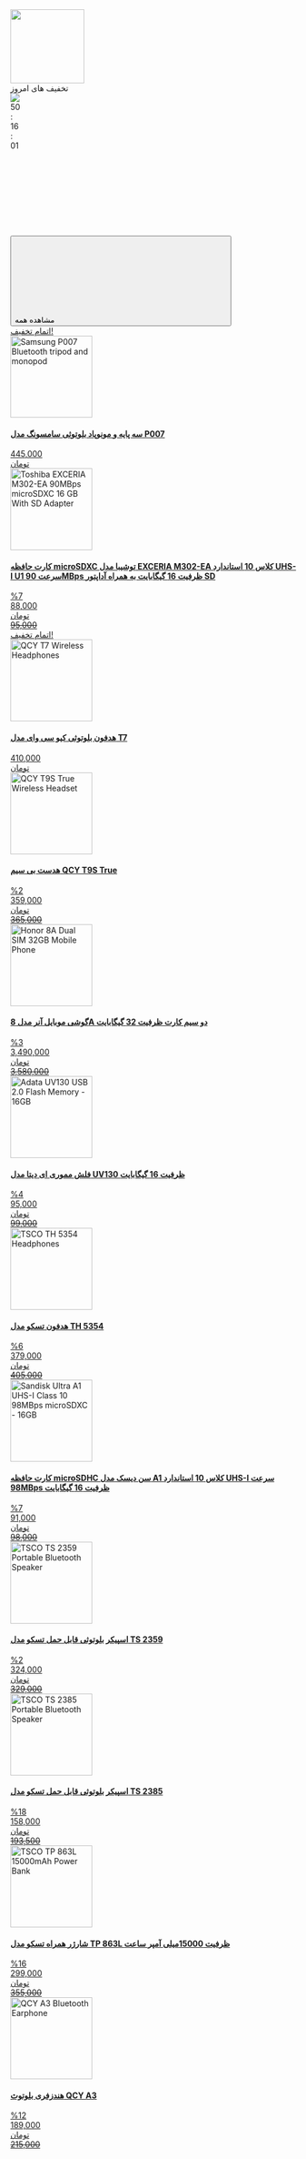
<section class="special-carousel mx-n3 mt-lg-10 mb-lg-4 my-8" data-v-853a2e00="" data-v-138b23d1="" data-v-6e740784=""><div class="container container--fluid" data-v-14ec033b="" data-v-853a2e00=""><div class="row mx-lg-0 mx-xl-n3" data-v-14ec033b=""><!----> <div class="col px-0 px-lg-3" data-v-14ec033b="">  <div class="sections" data-v-14ec033b="" data-v-853a2e00=""><div class="section-intro" data-v-14ec033b="" data-v-853a2e00=""><div data-v-14ec033b="" data-v-853a2e00=""><div data-v-14ec033b="" data-v-853a2e00=""><img src="/_nuxt/img/special-offer-title-short.e1901d4.svg" width="130" data-v-14ec033b="" data-v-853a2e00=""> <div class="section-intro__subtitle font-s-14" data-v-14ec033b="" data-v-853a2e00="">
              تخفیف های امروز
            </div></div></div> <div class="spacer" data-v-14ec033b="" data-v-853a2e00=""></div> <div class="text-center" data-v-14ec033b="" data-v-853a2e00=""><img src="/_nuxt/img/special-sale-sign.4917fc1.svg" class="section-intro__sign" data-v-14ec033b="" data-v-853a2e00=""> <div v-show="true" class="timer d-flex font-s-13 align-center justify-center white--text mb-4 font-s-15" data-v-d4ba3588="" data-v-853a2e00="" data-v-14ec033b=""><div class="d-flex " data-v-d4ba3588=""><div class="mb-0 t-digit" data-v-d4ba3588="">50</div>
    :
    <div class="mb-0 t-digit" data-v-d4ba3588="">16</div>
    :
    <div class="mb-0 t-digit" data-v-d4ba3588="">01</div></div> <svg color="white" xmlns="http://www.w3.org/2000/svg" class="svg-style mr-1 mr-md-2 icon sprite-icons" style="--width:1.125rem; --height:1.125rem; --color:#ffffff; --hover-color:#ffffff; --hoverColor:#ffffff;" data-v-488e1e36="" data-v-d4ba3588=""><use href="/_nuxt/e7fd9f601cc06fba69e157984956f851.svg#i-time" xlink:href="/_nuxt/e7fd9f601cc06fba69e157984956f851.svg#i-time" data-v-488e1e36=""></use></svg></div></div> <div class="spacer" data-v-14ec033b="" data-v-853a2e00=""></div> <button type="button" outlined="" small="true" class="v-btn v-btn--depressed v-btn--flat v-btn--outlined theme--light v-size--small white--text app-button" data-v-4ca7569c="" data-v-853a2e00="" data-v-14ec033b=""><span class="v-btn__content"> <!----> 
          مشاهده همه
         <svg color="#ffffff" xmlns="http://www.w3.org/2000/svg" class="svg-style mr-2 icon sprite-icons" style="--width:1rem; --height:1rem; --color:#ffffff; --hover-color:#ffffff; --hoverColor:#ffffff;" data-v-488e1e36="" data-v-4ca7569c=""><use href="/_nuxt/e7fd9f601cc06fba69e157984956f851.svg#i-arrow-left" xlink:href="/_nuxt/e7fd9f601cc06fba69e157984956f851.svg#i-arrow-left" data-v-488e1e36=""></use></svg></span></button></div> <div class="section-main" data-v-14ec033b="" data-v-853a2e00=""><div class="c-box" data-v-14ec033b="" data-v-853a2e00=""><!----> <div class="swiper-items-container" data-v-14ec033b="" data-v-853a2e00=""><div class="carousel_items" data-v-14ec033b="" data-v-853a2e00=""><div class="swiper-wrapper" data-v-14ec033b="" data-v-853a2e00=""><div class="swiper-slide" data-v-14ec033b="" data-v-853a2e00=""><a href="/product/samsung-p007-bluetooth-tripod-and-monopod-2" tabindex="0" productid="18479" vid="29998" slug="samsung-p007-bluetooth-tripod-and-monopod-2" class="special text-center pointer product-card d-flex flex-column v-card v-card--link v-sheet theme--light" data-v-5b4628f6="" data-v-853a2e00="" data-v-14ec033b=""><div class="product-card--no-promotion" data-v-5b4628f6="">
    اتمام تخفیف!
  </div> <div data-v-5b4628f6=""><img src="https://cdn.mobit.ir/product/18479/5faa8266284af.jpg?x_oss_process=image/resize,w_332,h_332/quality,q_80&amp;inline=1" alt="Samsung P007 Bluetooth tripod and monopod" width="144" height="144" class="product-card__img" data-v-5b4628f6=""> <h4 class="card-title text-high--text font-s-13 px-6 px-lg-8 font-w-n" data-v-5b4628f6="">
      سه پایه و مونوپاد بلوتوثی سامسونگ مدل P007
    </h4></div> <div class="px-6 px-lg-8" data-v-5b4628f6=""><div class="v-card__text px-0 pb-0" data-v-5b4628f6=""><div tabindex="-1" class="pa-0 text-left v-list-item theme--light mt-3" data-v-11a8470e="" data-v-5b4628f6=""><!----> <div class="v-list-item__content pa-0" data-v-11a8470e=""><div class="v-list-item__title" data-v-11a8470e=""><div class="justify-end d-flex align-center " data-v-5d77a0b2="" data-v-11a8470e=""><div class="font-s-16 black--text ml-2 font-w-b" data-v-5d77a0b2=""><span data-v-6956b515="" data-v-5d77a0b2="">445,000</span></div> <div class="currency font-s-12 black--text" data-v-5d77a0b2="">
    تومان
  </div></div></div> <del data-v-11a8470e=""><!----></del></div></div></div></div></a></div><div class="swiper-slide" data-v-14ec033b="" data-v-853a2e00=""><a href="/product/-Samsung-Pro-UHS-I-U1-Class-10-90MBps-microSDHC-16GB-With-SD-Adapter" tabindex="0" productid="17573" vid="28038" showmainprice="true" slug="-Samsung-Pro-UHS-I-U1-Class-10-90MBps-microSDHC-16GB-With-SD-Adapter" class="special text-center pointer product-card d-flex flex-column v-card v-card--link v-sheet theme--light" data-v-5b4628f6="" data-v-853a2e00="" data-v-14ec033b=""><!----> <div data-v-5b4628f6=""><img src="https://cdn.mobit.ir/product/17573/5ef97e7f91b11.jpg?x_oss_process=image/resize,w_332,h_332/quality,q_80&amp;inline=1" alt="Toshiba EXCERIA M302-EA 90MBps microSDXC 16 GB With SD Adapter" width="144" height="144" class="product-card__img" data-v-5b4628f6=""> <h4 class="card-title text-high--text font-s-13 px-6 px-lg-8 font-w-n" data-v-5b4628f6="">
      کارت حافظه microSDXC توشیبا مدل EXCERIA M302-EA کلاس 10 استاندارد UHS-I U1 سرعت 90MBps ظرفیت 16 گیگابایت به همراه آداپتور SD
    </h4></div> <div class="px-6 px-lg-8" data-v-5b4628f6=""><div class="v-card__text px-0 pb-0" data-v-5b4628f6=""><div tabindex="-1" class="pa-0 text-left v-list-item theme--light" data-v-11a8470e="" data-v-5b4628f6=""><div class="off-percent" data-v-11a8470e="">%7</div> <div class="v-list-item__content pa-0" data-v-11a8470e=""><div class="v-list-item__title" data-v-11a8470e=""><div class="justify-end d-flex align-center " data-v-5d77a0b2="" data-v-11a8470e=""><div class="font-s-16 black--text ml-2 font-w-b" data-v-5d77a0b2=""><span data-v-6956b515="" data-v-5d77a0b2="">88,000</span></div> <div class="currency font-s-12 black--text" data-v-5d77a0b2="">
    تومان
  </div></div></div> <del data-v-11a8470e=""><div class="font-s-16 text-low--text text-left mt-1" data-v-11a8470e=""><span data-v-6956b515="" data-v-11a8470e="">95,000</span></div></del></div></div></div></div></a></div><div class="swiper-slide" data-v-14ec033b="" data-v-853a2e00=""><a href="/product/qcy-t7-wireless-headphones" tabindex="0" productid="17834" vid="28513" slug="qcy-t7-wireless-headphones" class="special text-center pointer product-card d-flex flex-column v-card v-card--link v-sheet theme--light" data-v-5b4628f6="" data-v-853a2e00="" data-v-14ec033b=""><div class="product-card--no-promotion" data-v-5b4628f6="">
    اتمام تخفیف!
  </div> <div data-v-5b4628f6=""><img src="https://cdn.mobit.ir/product/17834/5f25545f4c02c.jpg?x_oss_process=image/resize,w_332,h_332/quality,q_80&amp;inline=1" alt="QCY T7 Wireless Headphones" width="144" height="144" class="product-card__img" data-v-5b4628f6=""> <h4 class="card-title text-high--text font-s-13 px-6 px-lg-8 font-w-n" data-v-5b4628f6="">
      هدفون بلوتوثی کیو سی وای مدل T7
    </h4></div> <div class="px-6 px-lg-8" data-v-5b4628f6=""><div class="v-card__text px-0 pb-0" data-v-5b4628f6=""><div tabindex="-1" class="pa-0 text-left v-list-item theme--light mt-3" data-v-11a8470e="" data-v-5b4628f6=""><!----> <div class="v-list-item__content pa-0" data-v-11a8470e=""><div class="v-list-item__title" data-v-11a8470e=""><div class="justify-end d-flex align-center " data-v-5d77a0b2="" data-v-11a8470e=""><div class="font-s-16 black--text ml-2 font-w-b" data-v-5d77a0b2=""><span data-v-6956b515="" data-v-5d77a0b2="">410,000</span></div> <div class="currency font-s-12 black--text" data-v-5d77a0b2="">
    تومان
  </div></div></div> <del data-v-11a8470e=""><!----></del></div></div></div></div></a></div><div class="swiper-slide" data-v-14ec033b="" data-v-853a2e00=""><a href="/product/xiaomi-qcy-t9s-true-wireless-headset" tabindex="0" productid="17689" vid="28282" showmainprice="true" slug="xiaomi-qcy-t9s-true-wireless-headset" class="special text-center pointer product-card d-flex flex-column v-card v-card--link v-sheet theme--light" data-v-5b4628f6="" data-v-853a2e00="" data-v-14ec033b=""><!----> <div data-v-5b4628f6=""><img src="https://cdn.mobit.ir/product/17689/5f0f1784851ba.jpg?x_oss_process=image/resize,w_332,h_332/quality,q_80&amp;inline=1" alt="QCY T9S True Wireless Headset" width="144" height="144" class="product-card__img" data-v-5b4628f6=""> <h4 class="card-title text-high--text font-s-13 px-6 px-lg-8 font-w-n" data-v-5b4628f6="">
      هدست بی سیم QCY T9S True
    </h4></div> <div class="px-6 px-lg-8" data-v-5b4628f6=""><div class="v-card__text px-0 pb-0" data-v-5b4628f6=""><div tabindex="-1" class="pa-0 text-left v-list-item theme--light" data-v-11a8470e="" data-v-5b4628f6=""><div class="off-percent" data-v-11a8470e="">%2</div> <div class="v-list-item__content pa-0" data-v-11a8470e=""><div class="v-list-item__title" data-v-11a8470e=""><div class="justify-end d-flex align-center " data-v-5d77a0b2="" data-v-11a8470e=""><div class="font-s-16 black--text ml-2 font-w-b" data-v-5d77a0b2=""><span data-v-6956b515="" data-v-5d77a0b2="">359,000</span></div> <div class="currency font-s-12 black--text" data-v-5d77a0b2="">
    تومان
  </div></div></div> <del data-v-11a8470e=""><div class="font-s-16 text-low--text text-left mt-1" data-v-11a8470e=""><span data-v-6956b515="" data-v-11a8470e="">365,000</span></div></del></div></div></div></div></a></div><div class="swiper-slide" data-v-14ec033b="" data-v-853a2e00=""><a href="/product/honor-8a-dual-sim-32gb-mobile-phone" tabindex="0" productid="13227" vid="29603" showmainprice="true" slug="honor-8a-dual-sim-32gb-mobile-phone" class="special text-center pointer product-card d-flex flex-column v-card v-card--link v-sheet theme--light" data-v-5b4628f6="" data-v-853a2e00="" data-v-14ec033b=""><!----> <div data-v-5b4628f6=""><img src="https://cdn.mobit.ir/product/13227/5fbb4b8e62504.jpg?x_oss_process=image/resize,w_332,h_332/quality,q_80&amp;inline=1" alt="Honor 8A Dual SIM 32GB Mobile Phone" width="144" height="144" class="product-card__img" data-v-5b4628f6=""> <h4 class="card-title text-high--text font-s-13 px-6 px-lg-8 font-w-n" data-v-5b4628f6="">
      گوشی موبایل آنر مدل 8A دو سیم کارت ظرفیت 32 گیگابایت 
    </h4></div> <div class="px-6 px-lg-8" data-v-5b4628f6=""><div class="v-card__text px-0 pb-0" data-v-5b4628f6=""><div tabindex="-1" class="pa-0 text-left v-list-item theme--light" data-v-11a8470e="" data-v-5b4628f6=""><div class="off-percent" data-v-11a8470e="">%3</div> <div class="v-list-item__content pa-0" data-v-11a8470e=""><div class="v-list-item__title" data-v-11a8470e=""><div class="justify-end d-flex align-center " data-v-5d77a0b2="" data-v-11a8470e=""><div class="font-s-16 black--text ml-2 font-w-b" data-v-5d77a0b2=""><span data-v-6956b515="" data-v-5d77a0b2="">3,490,000</span></div> <div class="currency font-s-12 black--text" data-v-5d77a0b2="">
    تومان
  </div></div></div> <del data-v-11a8470e=""><div class="font-s-16 text-low--text text-left mt-1" data-v-11a8470e=""><span data-v-6956b515="" data-v-11a8470e="">3,580,000</span></div></del></div></div></div></div></a></div><div class="swiper-slide" data-v-14ec033b="" data-v-853a2e00=""><a href="/product/Adata-UV130-USB-2.0-Flash-Memory---16GB1009" tabindex="0" productid="16621" vid="26005" showmainprice="true" slug="Adata-UV130-USB-2.0-Flash-Memory---16GB1009" class="special text-center pointer product-card d-flex flex-column v-card v-card--link v-sheet theme--light" data-v-5b4628f6="" data-v-853a2e00="" data-v-14ec033b=""><!----> <div data-v-5b4628f6=""><img src="https://cdn.mobit.ir/product/16621/56678270290.jpg?x_oss_process=image/resize,w_332,h_332/quality,q_80&amp;inline=1" alt="Adata UV130 USB 2.0 Flash Memory - 16GB" width="144" height="144" class="product-card__img" data-v-5b4628f6=""> <h4 class="card-title text-high--text font-s-13 px-6 px-lg-8 font-w-n" data-v-5b4628f6="">
      فلش مموری ای دیتا مدل UV130 ظرفیت 16 گیگابایت
    </h4></div> <div class="px-6 px-lg-8" data-v-5b4628f6=""><div class="v-card__text px-0 pb-0" data-v-5b4628f6=""><div tabindex="-1" class="pa-0 text-left v-list-item theme--light" data-v-11a8470e="" data-v-5b4628f6=""><div class="off-percent" data-v-11a8470e="">%4</div> <div class="v-list-item__content pa-0" data-v-11a8470e=""><div class="v-list-item__title" data-v-11a8470e=""><div class="justify-end d-flex align-center " data-v-5d77a0b2="" data-v-11a8470e=""><div class="font-s-16 black--text ml-2 font-w-b" data-v-5d77a0b2=""><span data-v-6956b515="" data-v-5d77a0b2="">95,000</span></div> <div class="currency font-s-12 black--text" data-v-5d77a0b2="">
    تومان
  </div></div></div> <del data-v-11a8470e=""><div class="font-s-16 text-low--text text-left mt-1" data-v-11a8470e=""><span data-v-6956b515="" data-v-11a8470e="">99,000</span></div></del></div></div></div></div></a></div><div class="swiper-slide" data-v-14ec033b="" data-v-853a2e00=""><a href="/product/tsco-th-5354-headphones" tabindex="0" productid="18532" vid="30082" showmainprice="true" slug="tsco-th-5354-headphones" class="special text-center pointer product-card d-flex flex-column v-card v-card--link v-sheet theme--light" data-v-5b4628f6="" data-v-853a2e00="" data-v-14ec033b=""><!----> <div data-v-5b4628f6=""><img src="https://cdn.mobit.ir/product/18532/5fb3913675ee6.jpg?x_oss_process=image/resize,w_332,h_332/quality,q_80&amp;inline=1" alt="TSCO TH 5354 Headphones" width="144" height="144" class="product-card__img" data-v-5b4628f6=""> <h4 class="card-title text-high--text font-s-13 px-6 px-lg-8 font-w-n" data-v-5b4628f6="">
      هدفون تسکو مدل TH 5354
    </h4></div> <div class="px-6 px-lg-8" data-v-5b4628f6=""><div class="v-card__text px-0 pb-0" data-v-5b4628f6=""><div tabindex="-1" class="pa-0 text-left v-list-item theme--light" data-v-11a8470e="" data-v-5b4628f6=""><div class="off-percent" data-v-11a8470e="">%6</div> <div class="v-list-item__content pa-0" data-v-11a8470e=""><div class="v-list-item__title" data-v-11a8470e=""><div class="justify-end d-flex align-center " data-v-5d77a0b2="" data-v-11a8470e=""><div class="font-s-16 black--text ml-2 font-w-b" data-v-5d77a0b2=""><span data-v-6956b515="" data-v-5d77a0b2="">379,000</span></div> <div class="currency font-s-12 black--text" data-v-5d77a0b2="">
    تومان
  </div></div></div> <del data-v-11a8470e=""><div class="font-s-16 text-low--text text-left mt-1" data-v-11a8470e=""><span data-v-6956b515="" data-v-11a8470e="">405,000</span></div></del></div></div></div></div></a></div><div class="swiper-slide" data-v-14ec033b="" data-v-853a2e00=""><a href="/product/Sandisk-Ultra-A1-UHS-I-Class-10-98MBps-microSDXC---16GB" tabindex="0" productid="15641" vid="28173" showmainprice="true" slug="Sandisk-Ultra-A1-UHS-I-Class-10-98MBps-microSDXC---16GB" class="special text-center pointer product-card d-flex flex-column v-card v-card--link v-sheet theme--light" data-v-5b4628f6="" data-v-853a2e00="" data-v-14ec033b=""><!----> <div data-v-5b4628f6=""><img src="https://cdn.mobit.ir/product/15641/01495420420.jpg?x_oss_process=image/resize,w_332,h_332/quality,q_80&amp;inline=1" alt="Sandisk Ultra A1 UHS-I Class 10 98MBps microSDXC - 16GB" width="144" height="144" class="product-card__img" data-v-5b4628f6=""> <h4 class="card-title text-high--text font-s-13 px-6 px-lg-8 font-w-n" data-v-5b4628f6="">
      کارت حافظه‌ microSDHC سن دیسک مدل A1 کلاس 10 استاندارد UHS-I سرعت 98MBps ظرفیت 16 گیگابایت
    </h4></div> <div class="px-6 px-lg-8" data-v-5b4628f6=""><div class="v-card__text px-0 pb-0" data-v-5b4628f6=""><div tabindex="-1" class="pa-0 text-left v-list-item theme--light" data-v-11a8470e="" data-v-5b4628f6=""><div class="off-percent" data-v-11a8470e="">%7</div> <div class="v-list-item__content pa-0" data-v-11a8470e=""><div class="v-list-item__title" data-v-11a8470e=""><div class="justify-end d-flex align-center " data-v-5d77a0b2="" data-v-11a8470e=""><div class="font-s-16 black--text ml-2 font-w-b" data-v-5d77a0b2=""><span data-v-6956b515="" data-v-5d77a0b2="">91,000</span></div> <div class="currency font-s-12 black--text" data-v-5d77a0b2="">
    تومان
  </div></div></div> <del data-v-11a8470e=""><div class="font-s-16 text-low--text text-left mt-1" data-v-11a8470e=""><span data-v-6956b515="" data-v-11a8470e="">98,000</span></div></del></div></div></div></div></a></div><div class="swiper-slide" data-v-14ec033b="" data-v-853a2e00=""><a href="/product/tsco-ts-2359-portable-bluetooth-speaker" tabindex="0" productid="18518" vid="30068" showmainprice="true" slug="tsco-ts-2359-portable-bluetooth-speaker" class="special text-center pointer product-card d-flex flex-column v-card v-card--link v-sheet theme--light" data-v-5b4628f6="" data-v-853a2e00="" data-v-14ec033b=""><!----> <div data-v-5b4628f6=""><img src="https://cdn.mobit.ir/product/18518/5fb3750e63e9c.jpg?x_oss_process=image/resize,w_332,h_332/quality,q_80&amp;inline=1" alt="TSCO TS 2359 Portable Bluetooth Speaker" width="144" height="144" class="product-card__img" data-v-5b4628f6=""> <h4 class="card-title text-high--text font-s-13 px-6 px-lg-8 font-w-n" data-v-5b4628f6="">
      اسپیکر بلوتوثی قابل حمل تسکو مدل TS 2359
    </h4></div> <div class="px-6 px-lg-8" data-v-5b4628f6=""><div class="v-card__text px-0 pb-0" data-v-5b4628f6=""><div tabindex="-1" class="pa-0 text-left v-list-item theme--light" data-v-11a8470e="" data-v-5b4628f6=""><div class="off-percent" data-v-11a8470e="">%2</div> <div class="v-list-item__content pa-0" data-v-11a8470e=""><div class="v-list-item__title" data-v-11a8470e=""><div class="justify-end d-flex align-center " data-v-5d77a0b2="" data-v-11a8470e=""><div class="font-s-16 black--text ml-2 font-w-b" data-v-5d77a0b2=""><span data-v-6956b515="" data-v-5d77a0b2="">324,000</span></div> <div class="currency font-s-12 black--text" data-v-5d77a0b2="">
    تومان
  </div></div></div> <del data-v-11a8470e=""><div class="font-s-16 text-low--text text-left mt-1" data-v-11a8470e=""><span data-v-6956b515="" data-v-11a8470e="">329,000</span></div></del></div></div></div></div></a></div><div class="swiper-slide" data-v-14ec033b="" data-v-853a2e00=""><a href="/product/tsco-ts-2385-portable-bluetooth-speaker" tabindex="0" productid="18516" vid="30066" showmainprice="true" slug="tsco-ts-2385-portable-bluetooth-speaker" class="special text-center pointer product-card d-flex flex-column v-card v-card--link v-sheet theme--light" data-v-5b4628f6="" data-v-853a2e00="" data-v-14ec033b=""><!----> <div data-v-5b4628f6=""><img src="https://cdn.mobit.ir/product/18516/5fb370503ea7c.jpg?x_oss_process=image/resize,w_332,h_332/quality,q_80&amp;inline=1" alt="TSCO TS 2385 Portable Bluetooth Speaker" width="144" height="144" class="product-card__img" data-v-5b4628f6=""> <h4 class="card-title text-high--text font-s-13 px-6 px-lg-8 font-w-n" data-v-5b4628f6="">
      اسپیکر بلوتوثی قابل حمل تسکو مدل TS 2385
    </h4></div> <div class="px-6 px-lg-8" data-v-5b4628f6=""><div class="v-card__text px-0 pb-0" data-v-5b4628f6=""><div tabindex="-1" class="pa-0 text-left v-list-item theme--light" data-v-11a8470e="" data-v-5b4628f6=""><div class="off-percent" data-v-11a8470e="">%18</div> <div class="v-list-item__content pa-0" data-v-11a8470e=""><div class="v-list-item__title" data-v-11a8470e=""><div class="justify-end d-flex align-center " data-v-5d77a0b2="" data-v-11a8470e=""><div class="font-s-16 black--text ml-2 font-w-b" data-v-5d77a0b2=""><span data-v-6956b515="" data-v-5d77a0b2="">158,000</span></div> <div class="currency font-s-12 black--text" data-v-5d77a0b2="">
    تومان
  </div></div></div> <del data-v-11a8470e=""><div class="font-s-16 text-low--text text-left mt-1" data-v-11a8470e=""><span data-v-6956b515="" data-v-11a8470e="">193,500</span></div></del></div></div></div></div></a></div><div class="swiper-slide" data-v-14ec033b="" data-v-853a2e00=""><a href="/product/TSCO-TP-863L-15000mAh-Power-Bank" tabindex="0" productid="11511" vid="28148" showmainprice="true" slug="TSCO-TP-863L-15000mAh-Power-Bank" class="special text-center pointer product-card d-flex flex-column v-card v-card--link v-sheet theme--light" data-v-5b4628f6="" data-v-853a2e00="" data-v-14ec033b=""><!----> <div data-v-5b4628f6=""><img src="https://cdn.mobit.ir/product/11511/77775162122.jpg?x_oss_process=image/resize,w_332,h_332/quality,q_80&amp;inline=1" alt="TSCO TP 863L 15000mAh Power Bank" width="144" height="144" class="product-card__img" data-v-5b4628f6=""> <h4 class="card-title text-high--text font-s-13 px-6 px-lg-8 font-w-n" data-v-5b4628f6="">
      شارژر همراه تسکو مدل TP 863L ظرفیت 15000میلی آمپر ساعت
    </h4></div> <div class="px-6 px-lg-8" data-v-5b4628f6=""><div class="v-card__text px-0 pb-0" data-v-5b4628f6=""><div tabindex="-1" class="pa-0 text-left v-list-item theme--light" data-v-11a8470e="" data-v-5b4628f6=""><div class="off-percent" data-v-11a8470e="">%16</div> <div class="v-list-item__content pa-0" data-v-11a8470e=""><div class="v-list-item__title" data-v-11a8470e=""><div class="justify-end d-flex align-center " data-v-5d77a0b2="" data-v-11a8470e=""><div class="font-s-16 black--text ml-2 font-w-b" data-v-5d77a0b2=""><span data-v-6956b515="" data-v-5d77a0b2="">299,000</span></div> <div class="currency font-s-12 black--text" data-v-5d77a0b2="">
    تومان
  </div></div></div> <del data-v-11a8470e=""><div class="font-s-16 text-low--text text-left mt-1" data-v-11a8470e=""><span data-v-6956b515="" data-v-11a8470e="">355,000</span></div></del></div></div></div></div></a></div><div class="swiper-slide" data-v-14ec033b="" data-v-853a2e00=""><a href="/product/QCY-A3-Bluetooth-Earphone" tabindex="0" productid="17482" vid="27809" showmainprice="true" slug="QCY-A3-Bluetooth-Earphone" class="special text-center pointer product-card d-flex flex-column v-card v-card--link v-sheet theme--light" data-v-5b4628f6="" data-v-853a2e00="" data-v-14ec033b=""><!----> <div data-v-5b4628f6=""><img src="https://cdn.mobit.ir/product/17482/5edf57c7603d8.jpg?x_oss_process=image/resize,w_332,h_332/quality,q_80&amp;inline=1" alt="QCY A3 Bluetooth Earphone" width="144" height="144" class="product-card__img" data-v-5b4628f6=""> <h4 class="card-title text-high--text font-s-13 px-6 px-lg-8 font-w-n" data-v-5b4628f6="">
      هندزفری بلوتوث  QCY A3 
    </h4></div> <div class="px-6 px-lg-8" data-v-5b4628f6=""><div class="v-card__text px-0 pb-0" data-v-5b4628f6=""><div tabindex="-1" class="pa-0 text-left v-list-item theme--light" data-v-11a8470e="" data-v-5b4628f6=""><div class="off-percent" data-v-11a8470e="">%12</div> <div class="v-list-item__content pa-0" data-v-11a8470e=""><div class="v-list-item__title" data-v-11a8470e=""><div class="justify-end d-flex align-center " data-v-5d77a0b2="" data-v-11a8470e=""><div class="font-s-16 black--text ml-2 font-w-b" data-v-5d77a0b2=""><span data-v-6956b515="" data-v-5d77a0b2="">189,000</span></div> <div class="currency font-s-12 black--text" data-v-5d77a0b2="">
    تومان
  </div></div></div> <del data-v-11a8470e=""><div class="font-s-16 text-low--text text-left mt-1" data-v-11a8470e=""><span data-v-6956b515="" data-v-11a8470e="">215,000</span></div></del></div></div></div></div></a></div></div></div></div></div></div></div></div></div></div></section>
